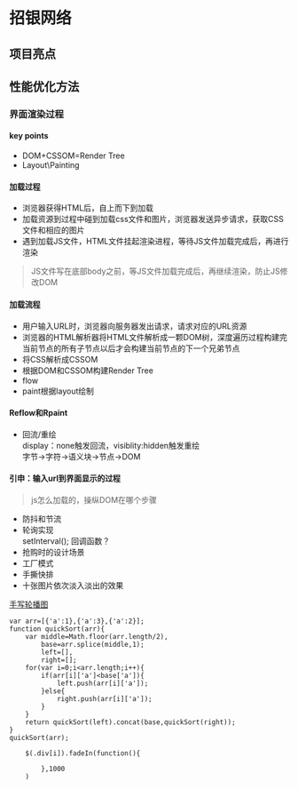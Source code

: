 # 招银网络
## 项目亮点   
## 性能优化方法  
### 界面渲染过程   
#### key points  
- DOM+CSSOM=Render Tree
- Layout\Painting 
#### 加载过程
- 浏览器获得HTML后，自上而下到加载  
- 加载资源到过程中碰到加载css文件和图片，浏览器发送异步请求，获取CSS文件和相应的图片   
- 遇到加载JS文件，HTML文件挂起渲染进程，等待JS文件加载完成后，再进行渲染   
> JS文件写在底部body之前，等JS文件加载完成后，再继续渲染，防止JS修改DOM   
#### 加载流程   
- 用户输入URL时，浏览器向服务器发出请求，请求对应的URL资源  
- 浏览器的HTML解析器将HTML文件解析成一颗DOM树，深度遍历过程构建完当前节点的所有子节点以后才会构建当前节点的下一个兄弟节点   
- 将CSS解析成CSSOM  
- 根据DOM和CSSOM构建Render Tree  
- flow  
- paint根据layout绘制   
#### Reflow和Rpaint   
- 回流/重绘   
display：none触发回流，visiblity:hidden触发重绘  
字节->字符->语义块->节点->DOM   
#### 引申：输入url到界面显示的过程   
> js怎么加载的，操纵DOM在哪个步骤   
- 防抖和节流  
- 轮询实现   
setInterval();
回调函数？
- 抢购时的设计场景   
- 工厂模式
- 手撕快排 
- 十张图片依次淡入淡出的效果  

[手写轮播图](https://segmentfault.com/a/1190000016224134)
```
var arr=[{'a':1},{'a':3},{'a':2}];
function quickSort(arr){
    var middle=Math.floor(arr.length/2),
        base=arr.splice(middle,1);
        left=[],
        right=[];
    for(var i=0;i<arr.length;i++){
        if(arr[i]['a']<base['a']){
            left.push(arr[i]['a']);
        }else{
            right.push(arr[i]['a']);
        }
    }
    return quickSort(left).concat(base,quickSort(right));
}
quickSort(arr);
```  
```
    $(.div[i]).fadeIn(function(){
            
        },1000
    )   
```
